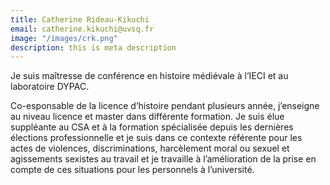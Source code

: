 ```yaml
---
title: Catherine Rideau-Kikuchi
email: catherine.kikuchi@uvsq.fr
image: "/images/crk.png"
description: this is meta description
---
```


<div align="left">Je suis maîtresse de conférence en histoire médiévale à l’IECI et au laboratoire DYPAC.

Co-esponsable de la licence d’histoire pendant plusieurs année, j’enseigne au niveau licence et master dans différente formation. Je suis élue suppléante au CSA et à la formation spécialisée depuis les dernières élections professionnelle et je suis dans ce contexte référente pour les actes de violences, discriminations, harcèlement moral ou sexuel et agissements sexistes au travail et je travaille à l’amélioration de la prise en compte de ces situations pour les personnels à l’université. 
</div>
